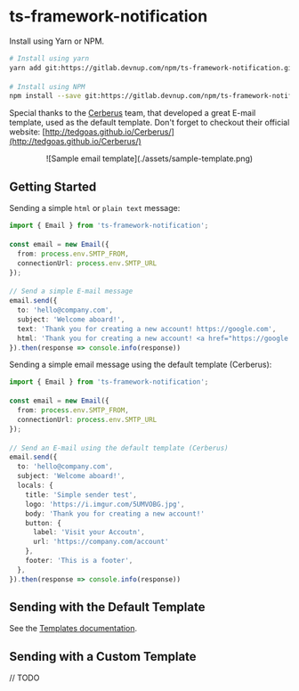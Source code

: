 # ts-framework-notification

Install using Yarn or NPM.

```bash
# Install using yarn
yarn add git:https://gitlab.devnup.com/npm/ts-framework-notification.git#master

# Install using NPM
npm install --save git:https://gitlab.devnup.com/npm/ts-framework-notification.git#master
```

Special thanks to the [Cerberus](https://github.com/TedGoas/Cerberus) team, that developed a great E-mail template, used as the default template.
Don't forget to checkout their official website: [http://tedgoas.github.io/Cerberus/](http://tedgoas.github.io/Cerberus/)

<center>![Sample email template](./assets/sample-template.png)</center>

## Getting Started

Sending a simple `html` or `plain text` message:

```typescript
import { Email } from 'ts-framework-notification';

const email = new Email({
  from: process.env.SMTP_FROM,
  connectionUrl: process.env.SMTP_URL
});

// Send a simple E-mail message
email.send({
  to: 'hello@company.com',
  subject: 'Welcome aboard!',
  text: 'Thank you for creating a new account! https://google.com',
  html: 'Thank you for creating a new account! <a href="https://google.com>Click here to login</a>'
}).then(response => console.info(response))
```

Sending a simple email message using the default template (Cerberus):

```typescript
import { Email } from 'ts-framework-notification';

const email = new Email({
  from: process.env.SMTP_FROM,
  connectionUrl: process.env.SMTP_URL
});

// Send an E-mail using the default template (Cerberus)
email.send({
  to: 'hello@company.com',
  subject: 'Welcome aboard!',
  locals: {
    title: 'Simple sender test',
    logo: 'https://i.imgur.com/5UMVOBG.jpg',
    body: 'Thank you for creating a new account!'
    button: {
      label: 'Visit your Accoutn',
      url: 'https://company.com/account'
    },
    footer: 'This is a footer',
  },
}).then(response => console.info(response))
```

## Sending with the Default Template

See the [Templates documentation](./template.md).

## Sending with a Custom Template

// TODO